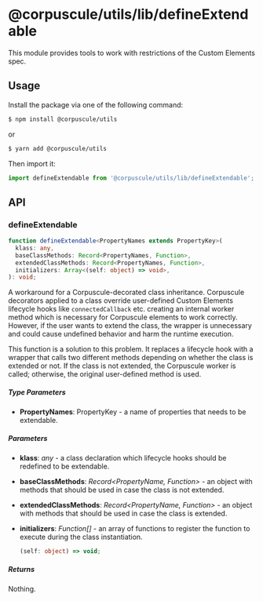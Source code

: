 # @corpuscule/utils/lib/defineExtendable

This module provides tools to work with restrictions of the Custom Elements
spec.

## Usage

Install the package via one of the following command:

```bash
$ npm install @corpuscule/utils
```

or

```bash
$ yarn add @corpuscule/utils
```

Then import it:

```typescript
import defineExtendable from '@corpuscule/utils/lib/defineExtendable';
```

## API

### defineExtendable

```typescript
function defineExtendable<PropertyNames extends PropertyKey>(
  klass: any,
  baseClassMethods: Record<PropertyNames, Function>,
  extendedClassMethods: Record<PropertyNames, Function>,
  initializers: Array<(self: object) => void>,
): void;
```

A workaround for a Corpuscule-decorated class inheritance. Corpuscule decorators
applied to a class override user-defined Custom Elements lifecycle hooks like
`connectedCallback` etc. creating an internal worker method which is necessary
for Corpuscule elements to work correctly. However, if the user wants to extend
the class, the wrapper is unnecessary and could cause undefined behavior and
harm the runtime execution.

This function is a solution to this problem. It replaces a lifecycle hook with a
wrapper that calls two different methods depending on whether the class is
extended or not. If the class is not extended, the Corpuscule worker is called;
otherwise, the original user-defined method is used.

##### Type Parameters

- **PropertyNames**: PropertyKey - a name of properties that needs to be
  extendable.

##### Parameters

- **klass**: _any_ - a class declaration which lifecycle hooks should be redefined
  to be extendable.

- **baseClassMethods**: _Record<PropertyName, Function>_ - an object with
  methods that should be used in case the class is not extended.

- **extendedClassMethods**: _Record<PropertyName, Function>_ - an object with
  methods that should be used in case the class is extended.

- **initializers**: _Function[]_ - an array of functions to register the
  function to execute during the class instantiation.
  ```typescript
  (self: object) => void;
  ```

##### Returns

Nothing.
